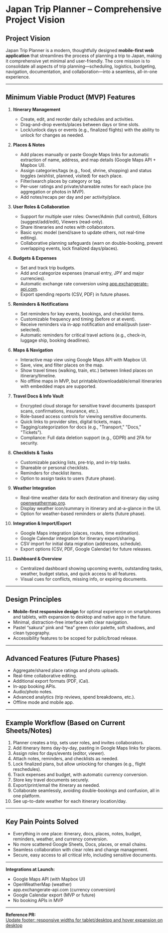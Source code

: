 # Japan Trip Planner – Comprehensive Project Vision

## Project Vision

Japan Trip Planner is a modern, thoughtfully designed **mobile-first web application** that streamlines the process of planning a trip to Japan, making it comprehensive yet minimal and user-friendly. The core mission is to consolidate all aspects of trip planning—scheduling, logistics, budgeting, navigation, documentation, and collaboration—into a seamless, all-in-one experience.

---

## Minimum Viable Product (MVP) Features

1. **Itinerary Management**
    - Create, edit, and reorder daily schedules and activities.
    - Drag-and-drop events/places between days or time slots.
    - Lock/unlock days or events (e.g., finalized flights) with the ability to unlock for changes as needed.

2. **Places & Notes**
    - Add places manually or paste Google Maps links for automatic extraction of name, address, and map details (Google Maps API + Mapbox UI).
    - Assign categories/tags (e.g., food, shrine, shopping) and status toggles (wishlist, planned, visited) for each place.
    - Filter/search places by category or tag.
    - Per-user ratings and private/shareable notes for each place (no aggregation or photos in MVP).
    - Add notes/recaps per day and per activity/place.

3. **User Roles & Collaboration**
    - Support for multiple user roles: Owner/Admin (full control), Editors (suggest/add/edit), Viewers (read-only).
    - Share itineraries and notes with collaborators.
    - Basic sync model (send/save to update others, not real-time editing).
    - Collaborative planning safeguards (warn on double-booking, prevent overlapping events, lock finalized days/places).

4. **Budgets & Expenses**
    - Set and track trip budgets.
    - Add and categorize expenses (manual entry, JPY and major currencies).
    - Automatic exchange rate conversion using [app.exchangerate-api.com](https://app.exchangerate-api.com/).
    - Export spending reports (CSV, PDF) in future phases.

5. **Reminders & Notifications**
    - Set reminders for key events, bookings, and checklist items.
    - Customizable frequency and timing (before or at event).
    - Receive reminders via in-app notification and email/push (user-selected).
    - Automatic reminders for critical travel actions (e.g., check-in, luggage ship, booking deadlines).

6. **Maps & Navigation**
    - Interactive map view using Google Maps API with Mapbox UI.
    - Save, view, and filter places on the map.
    - Show travel times (walking, train, etc.) between linked places on itinerary/timeline.
    - No offline maps in MVP, but printable/downloadable/email itineraries with embedded maps are supported.

7. **Travel Docs & Info Vault**
    - Encrypted cloud storage for sensitive travel documents (passport scans, confirmations, insurance, etc.).
    - Role-based access controls for viewing sensitive documents.
    - Quick links to provider sites, digital tickets, maps.
    - Tagging/categorization for docs (e.g., "Transport," "Docs," "Tickets").
    - Compliance: Full data deletion support (e.g., GDPR) and 2FA for security.

8. **Checklists & Tasks**
    - Customizable packing lists, pre-trip, and in-trip tasks.
    - Shareable or personal checklists.
    - Reminders for checklist items.
    - Option to assign tasks to users (future phase).

9. **Weather Integration**
    - Real-time weather data for each destination and itinerary day using [openweathermap.org](https://openweathermap.org/).
    - Display weather icon/summary in itinerary and at-a-glance in the UI.
    - Option for weather-based reminders or alerts (future phase).

10. **Integration & Import/Export**
    - Google Maps integration (places, routes, time estimation).
    - Google Calendar integration for itinerary export/sharing.
    - CSV import for initial data migration (addresses, schedule).
    - Export options (CSV, PDF, Google Calendar) for future releases.

11. **Dashboard & Overview**
    - Centralized dashboard showing upcoming events, outstanding tasks, weather, budget status, and quick access to all features.
    - Visual cues for conflicts, missing info, or expiring documents.

---

## Design Principles

- **Mobile-first responsive design** for optimal experience on smartphones and tablets, with expansion to desktop and native app in the future.
- Minimal, distraction-free interface with clear navigation.
- Pastel “sakura” pink and “tea” green color palette, soft shadows, and clean typography.
- Accessibility features to be scoped for public/broad release.

---

## Advanced Features (Future Phases)

- Aggregate/shared place ratings and photo uploads.
- Real-time collaborative editing.
- Additional export formats (PDF, iCal).
- In-app booking APIs.
- Audio/photo notes.
- Advanced analytics (trip reviews, spend breakdowns, etc.).
- Offline mode and mobile app.

---

## Example Workflow (Based on Current Sheets/Notes)

1. Planner creates a trip, sets user roles, and invites collaborators.
2. Add itinerary items day-by-day, pasting in Google Maps links for places.
3. Assign roles for days/events (editor, viewer).
4. Attach notes, reminders, and checklists as needed.
5. Lock finalized plans, but allow unlocking for changes (e.g., flight reschedules).
6. Track expenses and budget, with automatic currency conversion.
7. Store key travel documents securely.
8. Export/print/email the itinerary as needed.
9. Collaborate seamlessly, avoiding double-bookings and confusion, all in one platform.
10. See up-to-date weather for each itinerary location/day.

---

## Key Pain Points Solved

- Everything in one place: itinerary, docs, places, notes, budget, reminders, weather, and currency conversion.
- No more scattered Google Sheets, Docs, places, or email chains.
- Seamless collaboration with clear roles and change management.
- Secure, easy access to all critical info, including sensitive documents.

---

**Integrations at Launch:**
- Google Maps API (with Mapbox UI)
- OpenWeatherMap (weather)
- app.exchangerate-api.com (currency conversion)
- Google Calendar export (MVP or future)
- No booking APIs in MVP

---

**Reference PR:**  
[Update footer: responsive widths for tablet/desktop and hover expansion on desktop](https://github.com/sciferguy/japan-trip-planner/pull/10)